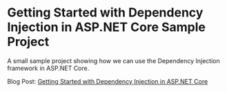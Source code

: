 # Getting Started with Dependency Injection in ASP.NET Core Sample Project

A small sample project showing how we can use the Dependency Injection framework in ASP.NET Core.

Blog Post: [Getting Started with Dependency Injection in ASP.NET Core](https://exceptionnotfound.net/getting-started-with-dependency-injection-in-asp-net-core/)
